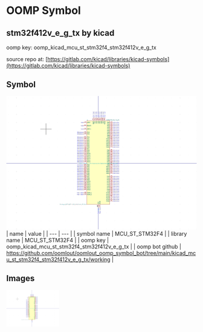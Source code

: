 # OOMP Symbol  
## stm32f412v_e_g_tx  by kicad  
  
oomp key: oomp_kicad_mcu_st_stm32f4_stm32f412v_e_g_tx  
  
source repo at: [https://gitlab.com/kicad/libraries/kicad-symbols](https://gitlab.com/kicad/libraries/kicad-symbols)  
## Symbol  
  
[![working.png](working_600.png)](working.png)  
| name | value | 
| --- | --- | 
| symbol name | MCU_ST_STM32F4 | 
| library name | MCU_ST_STM32F4 | 
| oomp key | oomp_kicad_mcu_st_stm32f4_stm32f412v_e_g_tx | 
| oomp bot github | https://github.com/oomlout/oomlout_oomp_symbol_bot/tree/main/kicad_mcu_st_stm32f4_stm32f412v_e_g_tx/working | 
## Images  
  
[![working.png](working_140.png)](working.png)  
